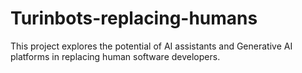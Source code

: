 # Turinbots-replacing-humans
This project explores the potential of AI assistants and Generative AI platforms in replacing human software developers. 
